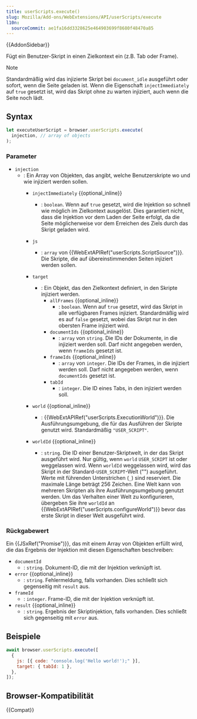 ```yaml
---
title: userScripts.execute()
slug: Mozilla/Add-ons/WebExtensions/API/userScripts/execute
l10n:
  sourceCommit: ae1fa16dd3328625e464903699f8680f48470a85
---
```


{{AddonSidebar}}

Fügt ein Benutzer-Skript in einen Zielkontext ein (z.B. Tab oder Frame).

> [!NOTE]
> Standardmäßig wird das injizierte Skript bei `document_idle` ausgeführt oder sofort, wenn die Seite geladen ist. Wenn die Eigenschaft `injectImmediately` auf `true` gesetzt ist, wird das Skript ohne zu warten injiziert, auch wenn die Seite noch lädt.

## Syntax

```js
let executeUserScript = browser.userScripts.execute(
  injection, // array of objects
);
```

### Parameter

- `injection`
  - : Ein Array von Objekten, das angibt, welche Benutzerskripte wo und wie injiziert werden sollen.
    - `injectImmediately` {{optional_inline}}
      - : `boolean`. Wenn auf `true` gesetzt, wird die Injektion so schnell wie möglich im Zielkontext ausgelöst. Dies garantiert nicht, dass die Injektion vor dem Laden der Seite erfolgt, da die Seite möglicherweise vor dem Erreichen des Ziels durch das Skript geladen wird.

    - `js`
      - : `array` von {{WebExtAPIRef("userScripts.ScriptSource")}}. Die Skripte, die auf übereinstimmenden Seiten injiziert werden sollen.
    - `target`
      - : Ein Objekt, das den Zielkontext definiert, in den Skripte injiziert werden.
        - `allFrames` {{optional_inline}}
          - : `boolean`. Wenn auf `true` gesetzt, wird das Skript in alle verfügbaren Frames injiziert. Standardmäßig wird es auf `false` gesetzt, wobei das Skript nur in den obersten Frame injiziert wird.
        - `documentIds` {{optional_inline}}
          - : `array` von `string`. Die IDs der Dokumente, in die injiziert werden soll. Darf nicht angegeben werden, wenn `frameIds` gesetzt ist.
        - `frameIds` {{optional_inline}}
          - : `array` von `integer`. Die IDs der Frames, in die injiziert werden soll. Darf nicht angegeben werden, wenn `documentIds` gesetzt ist.
        - `tabId`
          - : `integer`. Die ID eines Tabs, in den injiziert werden soll.
    - `world` {{optional_inline}}
      - : {{WebExtAPIRef("userScripts.ExecutionWorld")}}. Die Ausführungsumgebung, die für das Ausführen der Skripte genutzt wird. Standardmäßig `"USER_SCRIPT"`.
    - `worldId` {{optional_inline}}
      - : `string`. Die ID einer Benutzer-Skriptwelt, in der das Skript ausgeführt wird. Nur gültig, wenn `world` `USER_SCRIPT` ist oder weggelassen wird. Wenn `worldId` weggelassen wird, wird das Skript in der Standard-`USER_SCRIPT`-Welt ("") ausgeführt. Werte mit führenden Unterstrichen (`_`) sind reserviert. Die maximale Länge beträgt 256 Zeichen. Eine Welt kann von mehreren Skripten als ihre Ausführungsumgebung genutzt werden. Um das Verhalten einer Welt zu konfigurieren, übergeben Sie ihre `worldId` an {{WebExtAPIRef("userScripts.configureWorld")}} bevor das erste Skript in dieser Welt ausgeführt wird.

### Rückgabewert

Ein {{JSxRef("Promise")}}, das mit einem Array von Objekten erfüllt wird, die das Ergebnis der Injektion mit diesen Eigenschaften beschreiben:

- `documentId`
  - : `string`. Dokument-ID, die mit der Injektion verknüpft ist.
- `error` {{optional_inline}}
  - : `string`. Fehlermeldung, falls vorhanden. Dies schließt sich gegenseitig mit `result` aus.
- `frameId`
  - : `integer`. Frame-ID, die mit der Injektion verknüpft ist.
- `result` {{optional_inline}}
  - : `string`. Ergebnis der Skriptinjektion, falls vorhanden. Dies schließt sich gegenseitig mit `error` aus.

## Beispiele

```js
await browser.userScripts.execute([
  {
    js: [{ code: "console.log('Hello world!');" }],
    target: { tabId: 1 },
  },
]);
```

## Browser-Kompatibilität

{{Compat}}
